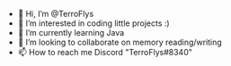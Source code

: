 - 👋 Hi, I’m @TerroFlys
- 👀 I’m interested in coding little projects :)
- 🌱 I’m currently learning Java
- 💞️ I’m looking to collaborate on memory reading/writing
- 📫 How to reach me Discord "TerroFlys#8340"

<!---
TerroFlys/TerroFlys is a ✨ special ✨ repository because its `README.md` (this file) appears on your GitHub profile.
You can click the Preview link to take a look at your changes.
--->
